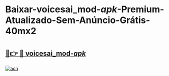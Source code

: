 # Baixar-voicesai_mod-_apk_-Premium-Atualizado-Sem-Anúncio-Grátis-40mx2

# <h2><a href="https://c7wdsy.esa.edu.pl?src=voicesai_mod-_apk_&ref=40mx2">🔗👉 🔴 voicesai_mod-_apk_</a></h2>

[![acn](https://github.com/user-attachments/assets/0f9c940e-d8b0-45ae-aac7-cd30a18b3e1c)](https://c7wdsy.esa.edu.pl?src=voicesai_mod-_apk_&ref=40mx2)

